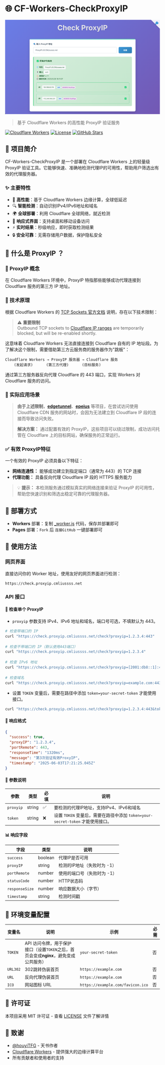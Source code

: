 # 🌐 CF-Workers-CheckProxyIP
![CF-Workers-CheckProxyIP](./demo.png)
> 基于 Cloudflare Workers 的高性能 ProxyIP 验证服务

[![Cloudflare Workers](https://img.shields.io/badge/Cloudflare-Workers-orange?style=flat-square&logo=cloudflare)](https://workers.cloudflare.com/)
[![License](https://img.shields.io/badge/License-MIT-blue?style=flat-square)](LICENSE)
[![GitHub Stars](https://img.shields.io/github/stars/cmliu/CF-Workers-CheckProxyIP?style=flat-square)](https://github.com/cmliu/CF-Workers-CheckProxyIP)

## 📖 项目简介

CF-Workers-CheckProxyIP 是一个部署在 Cloudflare Workers 上的轻量级 ProxyIP 验证工具。它能够快速、准确地检测代理IP的可用性，帮助用户筛选出有效的代理服务器。

### ✨ 主要特性

- 🚀 **高性能**：基于 Cloudflare Workers 边缘计算，全球低延迟
- 🔍 **智能检测**：自动识别IPv4/IPv6地址和域名
- 🌍 **全球部署**：利用 Cloudflare 全球网络，就近检测
- 📱 **响应式界面**：支持桌面和移动设备访问
- ⚡ **实时结果**：秒级响应，即时获取检测结果
- 🔒 **安全可靠**：无需存储用户数据，保护隐私安全

## 🤔 什么是 ProxyIP ？

### 📖 ProxyIP 概念

在 Cloudflare Workers 环境中，ProxyIP 特指那些能够成功代理连接到 Cloudflare 服务的第三方 IP 地址。

### 🔧 技术原理

根据 Cloudflare Workers 的 [TCP Sockets 官方文档](https://developers.cloudflare.com/workers/runtime-apis/tcp-sockets/) 说明，存在以下技术限制：

> ⚠️ **重要限制**  
> Outbound TCP sockets to [Cloudflare IP ranges](https://www.cloudflare.com/ips/) are temporarily blocked, but will be re-enabled shortly.

这意味着 Cloudflare Workers 无法直接连接到 Cloudflare 自有的 IP 地址段。为了解决这个限制，需要借助第三方云服务商的服务器作为"跳板"：

```
Cloudflare Workers → ProxyIP 服务器 → Cloudflare 服务
    (发起请求)      (第三方代理)      (目标服务)
```

通过第三方服务器反向代理 Cloudflare 的 443 端口，实现 Workers 对 Cloudflare 服务的访问。

### 🎯 实际应用场景

> **由于上述限制**，[**edgetunnel**](https://github.com/cmliu/edgetunnel)、[**epeius**](https://github.com/cmliu/epeius) 等项目，在尝试访问使用 Cloudflare CDN 服务的网站时，会因为无法建立到 Cloudflare IP 段的连接而导致访问失败。
> 
> **解决方案：** 通过配置有效的 ProxyIP，这些项目可以绕过限制，成功访问托管在 Cloudflare 上的目标网站，确保服务的正常运行。

### ✅ 有效 ProxyIP特征

一个有效的 ProxyIP 必须具备以下特征：

- **网络连通性：** 能够成功建立到指定端口（通常为 443）的 TCP 连接
- **代理功能：** 具备反向代理 Cloudflare IP 段的 HTTPS 服务能力

> 💡 **提示：** 本检测服务通过模拟真实的网络连接来验证 ProxyIP 的可用性，帮助您快速识别和筛选出稳定可靠的代理服务器。

## 🚀 部署方式

- **Workers** 部署：复制 [_worker.js](https://github.com/cmliu/CF-Workers-CheckProxyIP/blob/main/_worker.js) 代码，保存并部署即可
- **Pages** 部署：`Fork` 后 `连接GitHub` 一键部署即可

## 📝 使用方法

### 网页界面

直接访问你的 Worker 地址，使用友好的网页界面进行检测：

```
https://check.proxyip.cmliussss.net
```

### API 接口

#### 🔗 检查单个 ProxyIP
- `proxyip` 参数支持 IPv4、IPv6 地址和域名，端口号可选，不填默认为 443。
```bash
# 检查带端口的 IP
curl "https://check.proxyip.cmliussss.net/check?proxyip=1.2.3.4:443"

# 检查不带端口的 IP（默认使用443端口）
curl "https://check.proxyip.cmliussss.net/check?proxyip=1.2.3.4"

# 检查 IPv6 地址
curl "https://check.proxyip.cmliussss.net/check?proxyip=[2001:db8::1]:443"

# 检查域名
curl "https://check.proxyip.cmliussss.net/check?proxyip=example.com:443"
```

- 设置 `TOKEN` 变量后，需要在路径中添加 `token=your-secret-token` 才能使用接口。

```bash
curl "https://check.proxyip.cmliussss.net/check?proxyip=1.2.3.4:443&token=your-secret-token"
```

#### 📄 响应格式

```json
{
  "success": true,
  "proxyIP": "1.2.3.4",
  "portRemote": 443,
  "responseTime": "1320ms",
  "message": "第3次验证有效ProxyIP",
  "timestamp": "2025-06-03T17:21:25.045Z"
}
```

#### 🔧 参数说明

| 参数 | 类型 | 必填 | 说明 |
|------|------|------|------|
| `proxyip` | string | ✅ | 要检测的代理IP地址，支持IPv4、IPv6和域名 |
| `token` | string | ❌ | 设置 `TOKEN` 变量后，需要在路径中添加 `token=your-secret-token` 才能使用接口。 |

#### 📊 响应字段

| 字段 | 类型 | 说明 |
|------|------|------|
| `success` | boolean | 代理IP是否可用 |
| `proxyIP` | string | 检测的IP地址（失败时为 -1） |
| `portRemote` | number | 使用的端口号（失败时为 -1） |
| `statusCode` | number | HTTP状态码 |
| `responseSize` | number | 响应数据大小（字节） |
| `timestamp` | string | 检测时间戳 |

## 🔧 环境变量配置

| 变量名 | 说明 | 示例 | 必需 |
|--------|------|------|------|
| `TOKEN` | API 访问令牌，用于保护接口（设置`TOKEN`之后，首页会变成**nginx**，避免变成公共服务） | `your-secret-token` | 否 |
| `URL302` | 302跳转伪装首页 | `https://example.com` | 否 |
| `URL` | 反向代理伪装首页 | `https://example.com` | 否 |
| `ICO` | 网站图标 URL | `https://example.com/favicon.ico` | 否 |

## 📄 许可证

本项目采用 MIT 许可证 - 查看 [LICENSE](LICENSE) 文件了解详情

## 🙏 致谢
- [@houyiTFG](https://t.me/houyiTFG) - 天书作者
- [Cloudflare Workers](https://workers.cloudflare.com/) - 提供强大的边缘计算平台
- 所有贡献者和使用者的支持
